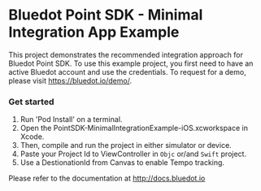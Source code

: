 # Bluedot Point SDK - Minimal Integration App Example

This project demonstrates the recommended integration approach for Bluedot Point SDK. To use this example project, you first need to have an active Bluedot account and use the credentials. To request for a demo, please visit https://bluedot.io/demo/.

### Get started

1. Run 'Pod Install' on a terminal.
2. Open the PointSDK-MinimalIntegrationExample-iOS.xcworkspace in Xcode.
3. Then, compile and run the project in either simulator or device.
4. Paste your Project Id to ViewController in `Objc` or/and `Swift` project.
5. Use a DestionationId from Canvas to enable Tempo tracking.

Please refer to the documentation at http://docs.bluedot.io
